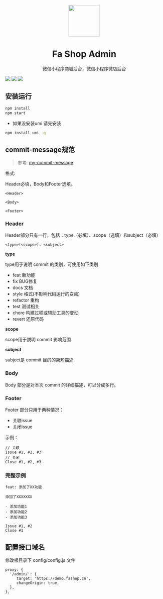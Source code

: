 <p align="center">
  <a href="https://www.fashop.cn">
    <img width="100" src="https://www.fashop.cn/logo.png">
  </a>
</p>

<h1 align="center">Fa Shop Admin</h1>

<div align="center">
微信小程序商城后台，微信小程序微店后台
</div>

![](https://img.shields.io/github/stars/mojisrc/fashop-admin.svg)
![](https://img.shields.io/github/issues/mojisrc/fashop-admin.svg)
![](https://img.shields.io/github/forks/mojisrc/fashop-admin.svg)

## 安装运行
```bash
npm install
npm start
```
- 如果没安装umi 请先安装
```bash
npm install umi -g
```

## commit-message规范

> 参考: [my-commit-message](https://yanhaijing.com/git/2016/02/17/my-commit-message/)

格式:

Header必填，Body和Footer选填。

```
<Header>

<Body>

<Footer>
```

### Header

Header部分只有一行，包括：type（必填）、scope（选填）和subject（必填）

```
<type>(<scope>): <subject>
```

**type**

type用于说明 commit 的类别，可使用如下类别

* feat 新功能
* fix BUG修复
* docs 文档
* style 格式(不影响代码运行的变动)
* refactor 重构
* test 测试相关
* chore 构建过程或辅助工具的变动
* revert 还原代码

**scope**

scope用于説明 commit 影响范围

**subject**

subject是 commit 目的的简短描述

### Body

Body 部分是对本次 commit 的详细描述，可以分成多行。

### Footer

Footer 部分只用于两种情况：

* 关联issue 
* 关闭issue

示例：

```
// 关联
Issue #1, #2, #3
// 关闭
Close #1, #2, #3
```

### 完整示例

```
feat: 添加了XX功能

添加了XXXXXXX

- 添加功能1
- 添加功能2
- 添加功能3

Issue #1, #2
Close #1
```

## 配置接口域名
修改根目录下 config/config.js 文件
```
proxy: {
  '/admin/': {
     target: 'https://demo.fashop.cn',
     changeOrigin: true,
  },
},
```
